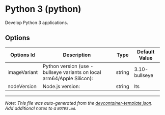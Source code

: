 
# Python 3 (python)

Develop Python 3 applications.

## Options

| Options Id | Description | Type | Default Value |
|-----|-----|-----|-----|
| imageVariant | Python version (use -bullseye variants on local arm64/Apple Silicon): | string | 3.10-bullseye |
| nodeVersion | Node.js version: | string | lts |



---

_Note: This file was auto-generated from the [devcontainer-template.json](https://github.com/igecloudsdev/devcontainer-template/blob/main/src/python/devcontainer-template.json).  Add additional notes to a `NOTES.md`._
